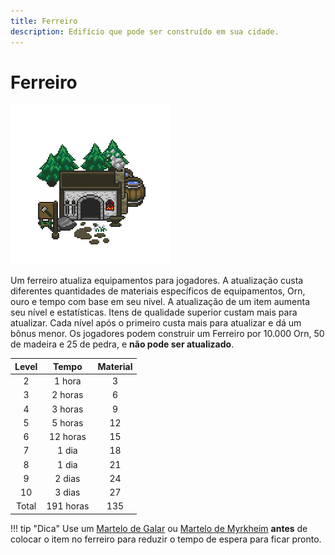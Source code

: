 ```yaml
---
title: Ferreiro
description: Edifício que pode ser construído em sua cidade.
---
```


# Ferreiro
![Ferreiro](https://raw.githubusercontent.com/Orna-Brasil/Assets/main/Edificios/Blacksmith.webp)

Um ferreiro atualiza equipamentos para jogadores. A atualização custa diferentes quantidades de materiais específicos de equipamentos, Orn, ouro e tempo com base em seu nível. A atualização de um item aumenta seu nível e estatísticas. Itens de qualidade superior custam mais para atualizar. Cada nível após o primeiro custa mais para atualizar e dá um bônus menor. 
Os jogadores podem construir um Ferreiro por 10.000 Orn, 50 de madeira e 25 de pedra, e **não pode ser atualizado**.

| Level | Tempo | Material     |
|:-----:|:---------:|:------------:|
| 2     | 1 hora    | 3            |
| 3     | 2 horas   | 6            |
| 4     | 3 horas   | 9            |
| 5     | 5 horas   | 12           |
| 6     | 12 horas  | 15           |
| 7     | 1 dia     | 18           |
| 8     | 1 dia     | 21           |
| 9     | 2 dias    | 24           |
| 10    | 3 dias    | 27           |
| Total | 191 horas | 135          |

!!! tip "Dica"
  Use um [Martelo de Galar](https://playorna.com/codex/items/galars-hammer/) ou [Martelo de Myrkheim](https://playorna.com/codex/items/myrkheim-hammer/) **antes** de colocar o item no ferreiro para reduzir o tempo de espera para ficar pronto.
